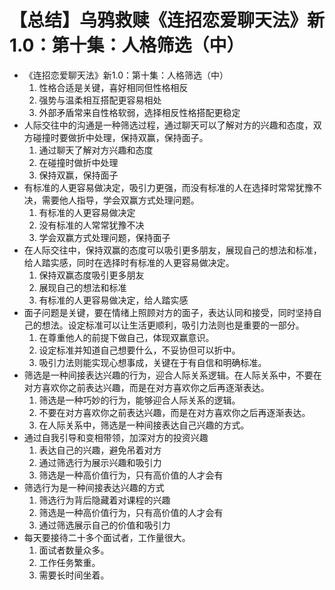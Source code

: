 # 【总结】乌鸦救赎《连招恋爱聊天法》新1.0：第十集：人格筛选（中）

-   《连招恋爱聊天法》新1.0：第十集：人格筛选（中）
    1.  性格合适是关键，喜好相同但性格相反
    2.  强势与温柔相互搭配更容易相处
    3.  外部矛盾常来自性格软弱，选择相反性格搭配更稳定
-   人际交往中的沟通是一种筛选过程，通过聊天可以了解对方的兴趣和态度，双方碰撞时要做折中处理，保持双赢，保持面子。
    1.  通过聊天了解对方兴趣和态度
    2.  在碰撞时做折中处理
    3.  保持双赢，保持面子
-   有标准的人更容易做决定，吸引力更强，而没有标准的人在选择时常常犹豫不决，需要他人指导，学会双赢方式处理问题。
    1.  有标准的人更容易做决定
    2.  没有标准的人常常犹豫不决
    3.  学会双赢方式处理问题，保持面子
-   在人际交往中，保持双赢的态度可以吸引更多朋友，展现自己的想法和标准，给人踏实感，同时在选择时有标准的人更容易做决定。
    1.  保持双赢态度吸引更多朋友
    2.  展现自己的想法和标准
    3.  有标准的人更容易做决定，给人踏实感
-   面子问题是关键，要在情绪上照顾对方的面子，表达认同和接受，同时坚持自己的想法。设定标准可以让生活更顺利，吸引力法则也是重要的一部分。
    1.  在尊重他人的前提下做自己，体现双赢意识。
    2.  设定标准并知道自己想要什么，不妥协但可以折中。
    3.  吸引力法则能实现心想事成，关键在于有自信和明确标准。
-   筛选是一种间接表达兴趣的行为，迎合人际关系逻辑。在人际关系中，不要在对方喜欢你之前表达兴趣，而是在对方喜欢你之后再逐渐表达。
    1.  筛选是一种巧妙的行为，能够迎合人际关系的逻辑。
    2.  不要在对方喜欢你之前表达兴趣，而是在对方喜欢你之后再逐渐表达。
    3.  在人际关系中，筛选是一种间接表达自己兴趣的方式。
-   通过自我引导和变相带领，加深对方的投资兴趣
    1.  表达自己的兴趣，避免吊着对方
    2.  通过筛选行为展示兴趣和吸引力
    3.  筛选是一种高价值行为，只有高价值的人才会有
-   筛选行为是一种间接表达兴趣的方式
    1.  筛选行为背后隐藏着对课程的兴趣
    2.  筛选是一种高价值行为，只有高价值的人才会有
    3.  通过筛选展示自己的价值和吸引力
-   每天要接待二十多个面试者，工作量很大。
    1.  面试者数量众多。
    2.  工作任务繁重。
    3.  需要长时间坐着。